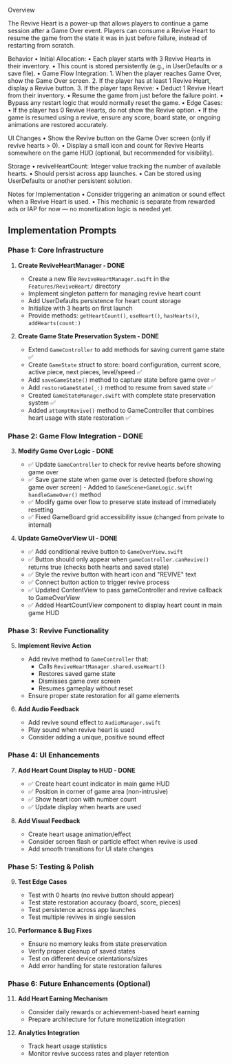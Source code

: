 Overview

The Revive Heart is a power-up that allows players to continue a game session after a Game Over event. Players can consume a Revive Heart to resume the game from the state it was in just before failure, instead of restarting from scratch.

Behavior
• Initial Allocation:
• Each player starts with 3 Revive Hearts in their inventory.
• This count is stored persistently (e.g., in UserDefaults or a save file).
• Game Flow Integration: 1. When the player reaches Game Over, show the Game Over screen. 2. If the player has at least 1 Revive Heart, display a Revive button. 3. If the player taps Revive:
• Deduct 1 Revive Heart from their inventory.
• Resume the game from just before the failure point.
• Bypass any restart logic that would normally reset the game.
• Edge Cases:
• If the player has 0 Revive Hearts, do not show the Revive option.
• If the game is resumed using a revive, ensure any score, board state, or ongoing animations are restored accurately.

UI Changes
• Show the Revive button on the Game Over screen (only if revive hearts > 0).
• Display a small icon and count for Revive Hearts somewhere on the game HUD (optional, but recommended for visibility).

Storage
• reviveHeartCount: Integer value tracking the number of available hearts.
• Should persist across app launches.
• Can be stored using UserDefaults or another persistent solution.

Notes for Implementation
• Consider triggering an animation or sound effect when a Revive Heart is used.
• This mechanic is separate from rewarded ads or IAP for now — no monetization logic is needed yet.

## Implementation Prompts

### Phase 1: Core Infrastructure

1. **Create ReviveHeartManager - DONE**

   - Create a new file `ReviveHeartManager.swift` in the `Features/ReviveHeart/` directory
   - Implement singleton pattern for managing revive heart count
   - Add UserDefaults persistence for heart count storage
   - Initialize with 3 hearts on first launch
   - Provide methods: `getHeartCount()`, `useHeart()`, `hasHearts()`, `addHearts(count:)`

2. **Create Game State Preservation System - DONE**
   - Extend `GameController` to add methods for saving current game state ✅
   - Create `GameState` struct to store: board configuration, current score, active piece, next pieces, level/speed ✅
   - Add `saveGameState()` method to capture state before game over ✅
   - Add `restoreGameState(_:)` method to resume from saved state ✅
   - Created `GameStateManager.swift` with complete state preservation system ✅
   - Added `attemptRevive()` method to GameController that combines heart usage with state restoration ✅

### Phase 2: Game Flow Integration - DONE

3. **Modify Game Over Logic - DONE**

   - ✅ Update `GameController` to check for revive hearts before showing game over
   - ✅ Save game state when game over is detected (before showing game over screen) - Added to `GameScene+GameLogic.swift` `handleGameOver()` method
   - ✅ Modify game over flow to preserve state instead of immediately resetting
   - ✅ Fixed GameBoard grid accessibility issue (changed from private to internal)

4. **Update GameOverView UI - DONE**
   - ✅ Add conditional revive button to `GameOverView.swift`
   - ✅ Button should only appear when `gameController.canRevive()` returns true (checks both hearts and saved state)
   - ✅ Style the revive button with heart icon and "REVIVE" text
   - ✅ Connect button action to trigger revive process
   - ✅ Updated ContentView to pass gameController and revive callback to GameOverView
   - ✅ Added HeartCountView component to display heart count in main game HUD

### Phase 3: Revive Functionality

5. **Implement Revive Action**

   - Add revive method to `GameController` that:
     - Calls `ReviveHeartManager.shared.useHeart()`
     - Restores saved game state
     - Dismisses game over screen
     - Resumes gameplay without reset
   - Ensure proper state restoration for all game elements

6. **Add Audio Feedback**
   - Add revive sound effect to `AudioManager.swift`
   - Play sound when revive heart is used
   - Consider adding a unique, positive sound effect

### Phase 4: UI Enhancements

7. **Add Heart Count Display to HUD - DONE**

   - ✅ Create heart count indicator in main game HUD
   - ✅ Position in corner of game area (non-intrusive)
   - ✅ Show heart icon with number count
   - ✅ Update display when hearts are used

8. **Add Visual Feedback**
   - Create heart usage animation/effect
   - Consider screen flash or particle effect when revive is used
   - Add smooth transitions for UI state changes

### Phase 5: Testing & Polish

9. **Test Edge Cases**

   - Test with 0 hearts (no revive button should appear)
   - Test state restoration accuracy (board, score, pieces)
   - Test persistence across app launches
   - Test multiple revives in single session

10. **Performance & Bug Fixes**
    - Ensure no memory leaks from state preservation
    - Verify proper cleanup of saved states
    - Test on different device orientations/sizes
    - Add error handling for state restoration failures

### Phase 6: Future Enhancements (Optional)

11. **Add Heart Earning Mechanism**

    - Consider daily rewards or achievement-based heart earning
    - Prepare architecture for future monetization integration

12. **Analytics Integration**
    - Track heart usage statistics
    - Monitor revive success rates and player retention
